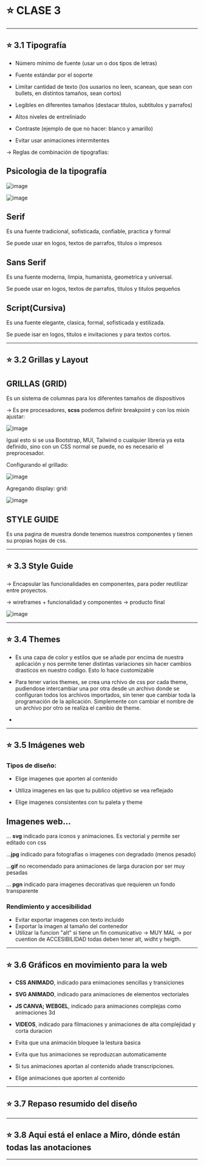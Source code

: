 # :star: CLASE 3

---


## :star: 3.1 Tipografía

- Número mínimo de fuente (usar un o dos tipos de letras)

- Fuente estándar por el soporte

- Limitar cantidad de texto (los uusarios no leen, scanean, que sean con bullets, en distintos tamaños, sean cortos)

- Legibles en diferentes tamaños (destacar titulos, subtitulos y parrafos)

- Altos niveles de entreliniado

- Contraste (ejemplo de que no hacer: blanco y amarillo)

- Evitar usar animaciones intermitentes

-> Reglas de combinación de tipografías:

## Psicologia de la tipografía

![image](https://github.com/eugenia1984/UTN-FRSR-Programacion/assets/72580574/a2c08b8a-a013-405e-aebe-209225abadbd)

![image](https://github.com/eugenia1984/UTN-FRSR-Programacion/assets/72580574/87835cc2-c532-4627-a9fb-f6067c974489)

## Serif

Es una fuente tradicional, sofisticada, confiable, practica y formal

Se puede usar en logos, textos de parrafos, titulos o impresos

## Sans Serif

Es una fuente moderna, limpia, humanista, geometrica y universal.

Se puede usar en logos, textos de parrafos, titulos y titulos pequeños

## Script(Cursiva)

Es una fuente elegante, clasica, formal, sofisticada y estilizada.

Se puede isar en logos, titulos e invitaciones y para textos cortos.


---

## :star: 3.2 Grillas y Layout

## GRILLAS (GRID)

Es un sistema de columnas para los diferentes tamaños de dispositivos

-> Es pre procesadores, **scss** podemos definir breakpoint y con los mixin ajustar:

![image](https://github.com/eugenia1984/UTN-FRSR-Programacion/assets/72580574/c55a35c4-2219-4e86-8be1-2754bd8a1294)

Igual esto si se usa Bootstrap, MUI, Tailwind o cualquier libreria ya esta definido, sino con un CSS normal se puede, no es necesario el preprocesador.


Configurando el grillado:

![image](https://github.com/eugenia1984/UTN-FRSR-Programacion/assets/72580574/3e7d8a49-bbc3-4d5c-b7e0-5991e68332f4)

Agregando display: grid:

![image](https://github.com/eugenia1984/UTN-FRSR-Programacion/assets/72580574/2d7c1568-f90c-43a1-959a-346e6693646c)



## STYLE GUIDE

Es una pagina de muestra donde tenemos nuestros componentes y tienen su propias hojas de css.

---


## :star: 3.3 Style Guide

-> Encapsular las funcionalidades en componentes, para poder reutilizar entre proyectos.

-> wireframes + funcionalidad y componentes -> producto final


![image](https://github.com/eugenia1984/UTN-FRSR-Programacion/assets/72580574/9f4a878d-99ec-4566-9eb2-7ba89820c1d7)

---

## :star: 3.4 Themes

- Es una capa de color y estilos que se añade por encima de nuestra aplicación y nos permite tener distintas variaciones sin hacer cambios drasticos en nuestro codigo. Esto lo hace customizable

- Para tener varios themes, se crea una rchivo de css por cada theme, pudiendose intercambiar una por otra desde un archivo donde se configuran todos los archivos importados, sin tener que cambiar toda la programación de la aplicación. Simplemente con cambiar el nombre de un archivo por otro se realiza el cambio de theme.
- 
---


## :star: 3.5 Imágenes web

### Tipos de diseño:

- Elige imagenes que aporten al contenido

- Utiliza imagenes en las que tu publico objetivo se vea reflejado

- Elige imagenes consistentes con tu paleta y theme
  
## Imagenes web...

... **svg** indicado para iconos y animaciones. Es vectorial y permite ser editado con css

...**jpg** indicado para fotografias o imagenes con degradado (menos pesado)

...**gif** no recomendado para animaciones de larga duracion por ser muy pesadas

... **pgn** indicado para imagenes decorativas que requieren un fondo transparente

### Rendimiento y accesibilidad

- Evitar exportar imagenes con texto incluido
- Exportar la imagen al tamaño del contenedor
- Utilizar la funcion "alt" si tiene un fin comunicativo -> MUY MAL -> por cuention de ACCESIBILIDAD todas deben tener alt, widht y heigth.

---

## :star: 3.6 Gráficos en movimiento para la web

- **CSS ANIMADO**, indicado para enimaciones sencillas y transiciones

- **SVG ANIMADO**, indicado para animaciones de elementos vectoriales

- **JS CANVA; WEBGEL**, indicado para animaciones complejas como animaciones 3d

- **VIDEOS**, indicado para filmaciones y animaciones de alta complejidad y corta duracion

- Evita que una animación bloquee la lestura basica

- Evita que tus animaciones se reproduzcan automaticamente

- Si tus animaciones aportan al contenido añade transcripciones.

- Elige animaciones que aporten al contenido
    
---


## :star: 3.7 Repaso resumido del diseño

---

## :star: 3.8 Aquí está el enlace a Miro, dónde están todas las anotaciones

---
